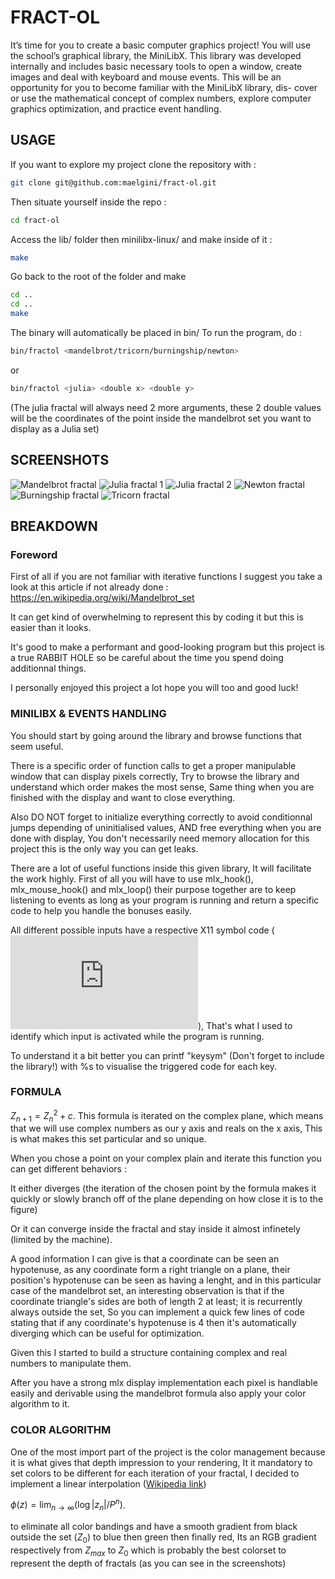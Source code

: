 # FRACT-OL
It’s time for you to create a basic computer graphics project!
You will use the school’s graphical library, the MiniLibX. This library was developed
internally and includes basic necessary tools to open a window, create images and deal
with keyboard and mouse events.
This will be an opportunity for you to become familiar with the MiniLibX library, dis-
cover or use the mathematical concept of complex numbers, explore computer graphics
optimization, and practice event handling.

## USAGE
If you want to explore my project clone the repository with :

```sh
git clone git@github.com:maelgini/fract-ol.git
```

Then situate yourself inside the repo :

```sh
cd fract-ol
```

Access the lib/ folder then minilibx-linux/ and make inside of it :

```sh cd lib/minilibx-linux/
make
```

Go back to the root of the folder and make

```sh
cd ..
cd ..
make
```

The binary will automatically be placed in bin/
To run the program, do :

```sh
bin/fractol <mandelbrot/tricorn/burningship/newton>
```

or

```sh
bin/fractol <julia> <double x> <double y>
```

(The julia fractal will always need 2 more arguments, these 2 double values will be the coordinates of the point inside the mandelbrot set you want to display as a Julia set)
## SCREENSHOTS
![Mandelbrot fractal](screenshots/mandelbrot1.png)
![Julia fractal 1](screenshots/julia3.png)
![Julia fractal 2](screenshots/julia1.png)
![Newton fractal](screenshots/newton1.png)
![Burningship fractal](screenshots/burningship1.png)
![Tricorn fractal](screenshots/tricorn1.png)

## BREAKDOWN

### Foreword
First of all if you are not familiar with iterative functions I suggest you take a look at this article if not already done : https://en.wikipedia.org/wiki/Mandelbrot_set

It can get kind of overwhelming to represent this by coding it but this is easier than it looks.

It's good to make a performant and good-looking program but this project is a true RABBIT HOLE so be careful about the time you spend doing additionnal things.

I personally enjoyed this project a lot hope you will too and good luck!

### MINILIBX & EVENTS HANDLING

You should start by going around the library and browse functions that seem useful.

There is a specific order of function calls to get a proper manipulable window that can display pixels correctly, Try to browse the library and understand which order makes the most sense, Same thing when you are finished with the display and want to close everything.

Also DO NOT forget to initialize everything correctly to avoid conditionnal jumps depending of uninitialised values, AND free everything when you are done with display, You don't necessarily need memory allocation for this project this is the only way you can get leaks.

There are a lot of useful functions inside this given library, It will facilitate the work highly. First of all you will have to use mlx_hook(), mlx_mouse_hook() and mlx_loop() their purpose together are to keep listening to events as long as your program is running and return a specific code to help you handle the bonuses easily.

All different possible inputs have a respective X11 symbol code (![x11 keysym](https://www.cl.cam.ac.uk/~mgk25/ucs/keysymdef.h)), That's what I used to identify which input is activated while the program is running.

To understand it a bit better you can printf "keysym" (Don't forget to include the library!) with %s to visualise the triggered code for each key.

### FORMULA

$Z_{n+1} = Z_n^2 + c$. This formula is iterated on the complex plane, which means that we will use complex numbers as our y axis and reals on the x axis, This is what makes this set particular and so unique.

When you chose a point on your complex plain and iterate this function you can get different behaviors :

It either diverges (the iteration of the chosen point by the formula makes it quickly or slowly branch off of the plane depending on how close it is to the figure)

Or it can converge inside the fractal and stay inside it almost infinetely (limited by the machine).

A good information I can give is that a coordinate can be seen an hypotenuse, as any coordinate form a right triangle on a plane, their position's hypotenuse can be seen as having a lenght, and in this particular case of the mandelbrot set, an interesting observation is that if the coordinate triangle's sides are both of length 2 at least; it is recurrently always outside the set, So you can implement a quick few lines of code stating that if any coordinate's hypotenuse is 4 then it's automatically diverging which can be useful for optimization.

Given this I started to build a structure containing complex and real numbers to manipulate them.

After you have a strong mlx display implementation each pixel is handlable easily and derivable using the mandelbrot formula also apply your color algorithm to it.

### COLOR ALGORITHM

One of the most import part of the project is the color management because it is what gives that depth impression to your rendering, It it mandatory to set colors to be different for each iteration of your fractal, I decided to implement a linear interpolation ([Wikipedia link](https://en.wikipedia.org/wiki/Plotting_algorithms_for_the_Mandelbrot_set#Continuous_(smooth)_coloring))

$\phi(z) = \lim_{n \to \infty} (\log |z_n| / P^n)$.

to eliminate all color bandings and have a smooth gradient from black outside the set $(Z_{0})$ to blue then green then finally red, Its an RGB gradient respectively from $Z_{max}$ to $Z_{0}$ which is probably the best colorset to represent the depth of fractals (as you can see in the screenshots)



